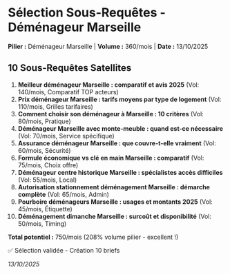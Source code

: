 # Sélection Sous-Requêtes - Déménageur Marseille

**Pilier :** Déménageur Marseille | **Volume :** 360/mois | **Date :** 13/10/2025

## 10 Sous-Requêtes Satellites

1. **Meilleur déménageur Marseille : comparatif et avis 2025** (Vol: 140/mois, Comparatif TOP acteurs)
2. **Prix déménageur Marseille : tarifs moyens par type de logement** (Vol: 110/mois, Grilles tarifaires)
3. **Comment choisir son déménageur à Marseille : 10 critères** (Vol: 80/mois, Pratique)
4. **Déménageur Marseille avec monte-meuble : quand est-ce nécessaire** (Vol: 70/mois, Service spécifique)
5. **Assurance déménageur Marseille : que couvre-t-elle vraiment** (Vol: 60/mois, Sécurité)
6. **Formule économique vs clé en main Marseille : comparatif** (Vol: 75/mois, Choix offre)
7. **Déménageur centre historique Marseille : spécialistes accès difficiles** (Vol: 55/mois, Local)
8. **Autorisation stationnement déménagement Marseille : démarche complète** (Vol: 65/mois, Admin)
9. **Pourboire déménageurs Marseille : usages et montants 2025** (Vol: 45/mois, Étiquette)
10. **Déménagement dimanche Marseille : surcoût et disponibilité** (Vol: 50/mois, Timing)

**Total potentiel :** 750/mois (208% volume pilier - excellent !)

✅ Sélection validée - Création 10 briefs

*13/10/2025*

